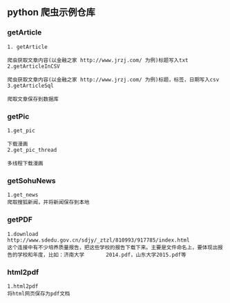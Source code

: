 ## python 爬虫示例仓库
### getArticle
    1. getArticle
    
    爬虫获取文章内容(以金融之家 http://www.jrzj.com/ 为例)标题写入txt
    2.getArticleInCSV
    
    爬虫获取文章内容(以金融之家 http://www.jrzj.com/ 为例)标题，标签，日期写入csv
    3.getArticleSql
    
    爬取文章保存到数据库

### getPic
    1.get_pic
    
    下载漫画
    2.get_pic_thread
    
    多线程下载漫画

### getSohuNews
    1.get_news
    爬取搜狐新闻，并将新闻保存到本地

### getPDF
    1.download
    http://www.sdedu.gov.cn/sdjy/_ztzl/810993/917785/index.html
    这个连接中有不少培养质量报告，把这些学校的报告下载下来。主要是文件命名上，要体现出报告的学校和年度，比如：济南大学       2014.pdf，山东大学2015.pdf等

### html2pdf
    1.html2pdf
    将html网页保存为pdf文档